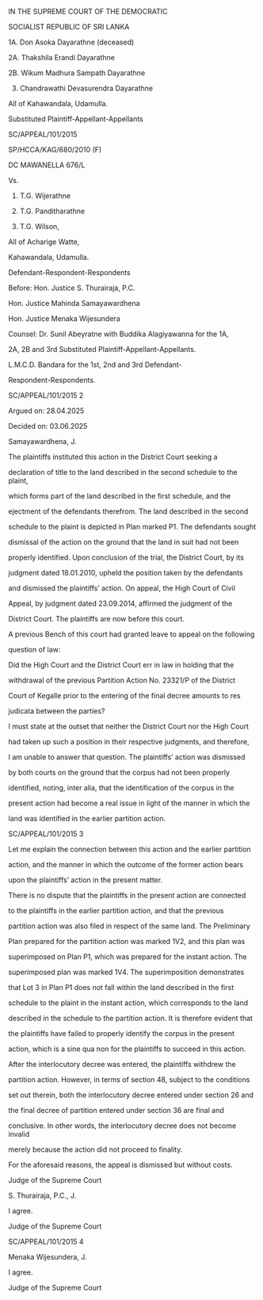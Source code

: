 IN THE SUPREME COURT OF THE DEMOCRATIC

SOCIALIST REPUBLIC OF SRI LANKA

1A. Don Asoka Dayarathne (deceased)

2A. Thakshila Erandi Dayarathne

2B. Wikum Madhura Sampath Dayarathne

3. Chandrawathi Devasurendra Dayarathne

All of Kahawandala, Udamulla.

Substituted Plaintiff-Appellant-Appellants

SC/APPEAL/101/2015

SP/HCCA/KAG/680/2010 (F)

DC MAWANELLA 676/L

Vs.

1. T.G. Wijerathne

2. T.G. Panditharathne

3. T.G. Wilson,

All of Acharige Watte,

Kahawandala, Udamulla.

Defendant-Respondent-Respondents

Before: Hon. Justice S. Thurairaja, P.C.

Hon. Justice Mahinda Samayawardhena

Hon. Justice Menaka Wijesundera

Counsel: Dr. Sunil Abeyratne with Buddika Alagiyawanna for the 1A,

2A, 2B and 3rd Substituted Plaintiff-Appellant-Appellants.

L.M.C.D. Bandara for the 1st, 2nd and 3rd Defendant-

Respondent-Respondents.

SC/APPEAL/101/2015 2

Argued on: 28.04.2025

Decided on: 03.06.2025

Samayawardhena, J.

The plaintiffs instituted this action in the District Court seeking a

declaration of title to the land described in the second schedule to the plaint,

which forms part of the land described in the first schedule, and the

ejectment of the defendants therefrom. The land described in the second

schedule to the plaint is depicted in Plan marked P1. The defendants sought

dismissal of the action on the ground that the land in suit had not been

properly identified. Upon conclusion of the trial, the District Court, by its

judgment dated 18.01.2010, upheld the position taken by the defendants

and dismissed the plaintiffs’ action. On appeal, the High Court of Civil

Appeal, by judgment dated 23.09.2014, affirmed the judgment of the

District Court. The plaintiffs are now before this court.

A previous Bench of this court had granted leave to appeal on the following

question of law:

Did the High Court and the District Court err in law in holding that the

withdrawal of the previous Partition Action No. 23321/P of the District

Court of Kegalle prior to the entering of the final decree amounts to res

judicata between the parties?

I must state at the outset that neither the District Court nor the High Court

had taken up such a position in their respective judgments, and therefore,

I am unable to answer that question. The plaintiffs’ action was dismissed

by both courts on the ground that the corpus had not been properly

identified, noting, inter alia, that the identification of the corpus in the

present action had become a real issue in light of the manner in which the

land was identified in the earlier partition action.

SC/APPEAL/101/2015 3

Let me explain the connection between this action and the earlier partition

action, and the manner in which the outcome of the former action bears

upon the plaintiffs’ action in the present matter.

There is no dispute that the plaintiffs in the present action are connected

to the plaintiffs in the earlier partition action, and that the previous

partition action was also filed in respect of the same land. The Preliminary

Plan prepared for the partition action was marked 1V2, and this plan was

superimposed on Plan P1, which was prepared for the instant action. The

superimposed plan was marked 1V4. The superimposition demonstrates

that Lot 3 in Plan P1 does not fall within the land described in the first

schedule to the plaint in the instant action, which corresponds to the land

described in the schedule to the partition action. It is therefore evident that

the plaintiffs have failed to properly identify the corpus in the present

action, which is a sine qua non for the plaintiffs to succeed in this action.

After the interlocutory decree was entered, the plaintiffs withdrew the

partition action. However, in terms of section 48, subject to the conditions

set out therein, both the interlocutory decree entered under section 26 and

the final decree of partition entered under section 36 are final and

conclusive. In other words, the interlocutory decree does not become invalid

merely because the action did not proceed to finality.

For the aforesaid reasons, the appeal is dismissed but without costs.

Judge of the Supreme Court

S. Thurairaja, P.C., J.

I agree.

Judge of the Supreme Court

SC/APPEAL/101/2015 4

Menaka Wijesundera, J.

I agree.

Judge of the Supreme Court